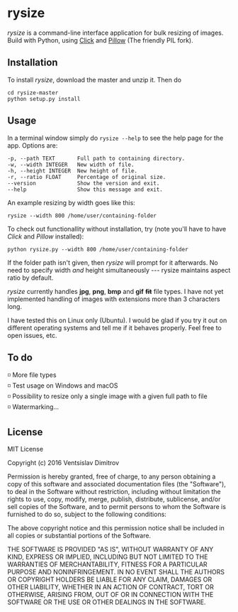# rysize

*rysize* is a command-line interface application for bulk resizing of images. Build with Python, using [Click](http://click.pocoo.org/) and [Pillow](http://python-pillow.org/) (The friendly PIL fork).

## Installation

To install *rysize*, download the master and unzip it. Then do

    cd rysize-master
    python setup.py install

## Usage

In a terminal window simply do `rysize --help` to see the help page for the app. Options are:

    -p, --path TEXT       Full path to containing directory.
    -w, --width INTEGER   New width of file.
    -h, --height INTEGER  New height of file.
    -r, --ratio FLOAT     Percentage of original size.
    --version             Show the version and exit.
    --help                Show this message and exit.

An example resizing by width goes like this:

    rysize --width 800 /home/user/containing-folder

To check out functionallity without installation, try (note you'll have to have *Click* and *Pillow* installed):

    python rysize.py --width 800 /home/user/containing-folder

If the folder path isn't given, then *rysize* will prompt for it afterwards. No need to specify width *and* height simultaneously --- rysize maintains aspect ratio by default.

*rysize* currently handles **jpg**, **png**, **bmp** and **gif** ~~**fit**~~ file types. I have not yet implemented handling of images with extensions more than 3 characters long.

I have tested this on Linux only (Ubuntu). I would be glad if you try it out on different operating systems and tell me if it behaves properly. Feel free to open issues, etc.

## To do

:white_medium_small_square: More file types  
:white_medium_small_square: Test usage on Windows and macOS  
:white_medium_small_square: Possibility to resize only a single image with a given full path to file  
:white_medium_small_square: Watermarking...  

## License

MIT License

Copyright (c) 2016 Ventsislav Dimitrov

Permission is hereby granted, free of charge, to any person obtaining a copy
of this software and associated documentation files (the "Software"), to deal
in the Software without restriction, including without limitation the rights
to use, copy, modify, merge, publish, distribute, sublicense, and/or sell
copies of the Software, and to permit persons to whom the Software is
furnished to do so, subject to the following conditions:

The above copyright notice and this permission notice shall be included in all
copies or substantial portions of the Software.

THE SOFTWARE IS PROVIDED "AS IS", WITHOUT WARRANTY OF ANY KIND, EXPRESS OR
IMPLIED, INCLUDING BUT NOT LIMITED TO THE WARRANTIES OF MERCHANTABILITY,
FITNESS FOR A PARTICULAR PURPOSE AND NONINFRINGEMENT. IN NO EVENT SHALL THE
AUTHORS OR COPYRIGHT HOLDERS BE LIABLE FOR ANY CLAIM, DAMAGES OR OTHER
LIABILITY, WHETHER IN AN ACTION OF CONTRACT, TORT OR OTHERWISE, ARISING FROM,
OUT OF OR IN CONNECTION WITH THE SOFTWARE OR THE USE OR OTHER DEALINGS IN THE
SOFTWARE.
